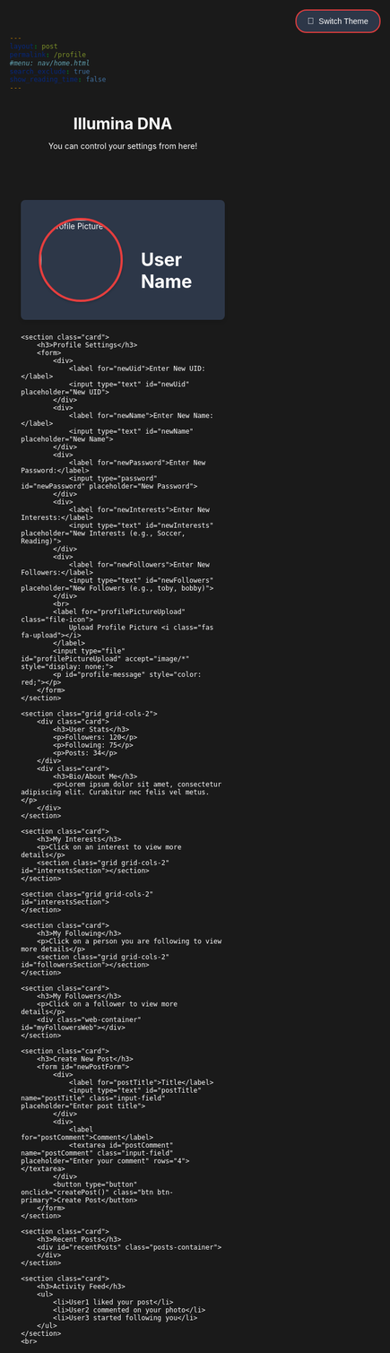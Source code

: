 ```yaml
---
layout: post
permalink: /profile
#menu: nav/home.html
search_exclude: true
show_reading_time: false
---
```


<style>
    * {
        margin: 0;
        padding: 0;
        box-sizing: border-box;
    }

    html {
        font-family: 'Roboto', sans-serif;
        background-color: #1a1a1a;
        color: #ffffff;
    }

    .container {
        width: 90%;
        max-width: 1200px;
        margin: 0 auto;
        padding-top: 2rem;
    }

    .page-header {
        text-align: center;
        margin-bottom: 2rem;
        padding: 2rem 0;
        border-bottom: 2px solid #e53e3e;
    }

    .page-header h1 {
        font-size: 2.5rem;
        font-weight: bold;
        color: #e53e3e;
        margin-bottom: 0.5rem;
    }

    .page-header p {
        color: #a0aec0;
        font-size: 1.1rem;
    }

    .profile {
        display: flex;
        align-items: center;
        margin-bottom: 24px;
        background-color: #2d3748;
        padding: 2rem;
        border-radius: 8px;
        box-shadow: 0 4px 6px rgba(0, 0, 0, 0.1);
    }

    .profile img {
        width: 150px;
        height: 150px;
        border-radius: 50%;
        border: 4px solid #e53e3e;
        margin-right: 2rem;
        box-shadow: 0 2px 4px rgba(0, 0, 0, 0.2);
    }

    .profile div h2 {
        font-size: 2rem;
        font-weight: bold;
        color: #ffffff;
        margin-bottom: 0.5rem;
    }

    .card {
        background-color: #2d3748;
        padding: 1.5rem;
        border-radius: 8px;
        margin-bottom: 1.5rem;
        box-shadow: 0 4px 6px rgba(0, 0, 0, 0.1);
    }

    .card h3 {
        font-size: 1.5rem;
        font-weight: 600;
        color: #e53e3e;
        margin-bottom: 1.5rem;
        border-bottom: 2px solid #e53e3e;
        padding-bottom: 0.5rem;
    }

    form div {
        margin-bottom: 1rem;
    }

    label {
        display: block;
        margin-bottom: 0.5rem;
        color: #a0aec0;
    }

    input[type="text"],
    input[type="password"] {
        width: 100%;
        padding: 0.75rem;
        border-radius: 4px;
        border: 1px solid #4a5568;
        background-color: #1a202c;
        color: #ffffff;
        margin-bottom: 1rem;
    }

    input[type="text"]:focus,
    input[type="password"]:focus {
        outline: none;
        border-color: #e53e3e;
        box-shadow: 0 0 0 2px rgba(229, 62, 62, 0.2);
    }

    .file-icon {
        display: inline-block;
        padding: 0.75rem 1.5rem;
        background-color: #e53e3e;
        color: white;
        border-radius: 4px;
        cursor: pointer;
        transition: background-color 0.2s;
    }

    .file-icon:hover {
        background-color: #c53030;
    }

    #profile-message {
        margin-top: 1rem;
        padding: 0.75rem;
        border-radius: 4px;
        font-weight: 500;
    }

    .grid {
        display: grid;
        gap: 16px;
        margin-bottom: 24px;
    }

    .grid-cols-2 {
        grid-template-columns: repeat(2, 1fr);
    }

    .card img {
        width: 100%;
        border-radius: 8px;
        transition: transform 0.3s ease-in-out;
    }

    .card img:hover {
        transform: scale(1.05);
    }

    .card p {
        margin-top: 8px;
    }

    ul {
        list-style: none;
    }

    ul li {
        margin: 8px 0;
    }

    .input-field {
        width: 100%;
        padding: 0.75rem;
        margin-bottom: 1rem;
        border: 2px solid #e53e3e;
        border-radius: 6px;
        background-color: #1a1a1a;
        color: #ffffff;
        font-size: 1rem;
        transition: border-color 0.3s ease;
    }

    .input-field:focus {
        outline: none;
        border-color: #fc8181;
        box-shadow: 0 0 0 2px rgba(229, 62, 62, 0.2);
    }

    textarea.input-field {
        resize: vertical;
        min-height: 100px;
    }

    .btn-primary {
        background-color: #e53e3e;
        color: white;
        padding: 0.75rem 1.5rem;
        border: none;
        border-radius: 6px;
        font-size: 1rem;
        cursor: pointer;
        transition: background-color 0.3s ease;
    }

    .btn-primary:hover {
        background-color: #c53030;
    }

    #newPostForm {
        display: flex;
        flex-direction: column;
        gap: 1rem;
    }

    #newPostForm label {
        color: #a0aec0;
        font-size: 1rem;
        margin-bottom: 0.5rem;
        display: block;
    }

    .posts-container {
        display: flex;
        flex-direction: column;
        gap: 1rem;
        max-height: 500px;
        overflow-y: auto;
    }

    .message-bubble {
        background-color: #2d3748;
        padding: 1rem;
        border-radius: 8px;
        margin: 0;
        border-left: 3px solid #e53e3e;
    }

    .post-title {
        font-weight: bold;
        color: #e53e3e;
        margin-bottom: 0.5rem;
    }

    .post-comment {
        color: #ffffff;
    }

    .theme-switch-wrapper {
        position: fixed;
        top: 20px;
        right: 20px;
        z-index: 1000;
    }

    .theme-switch {
        display: inline-block;
        padding: 10px 20px;
        background-color: #2d3748;
        border: 2px solid #e53e3e;
        border-radius: 20px;
        color: #ffffff;
        cursor: pointer;
        transition: all 0.3s ease;
        font-size: 14px;
        display: flex;
        align-items: center;
        gap: 8px;
    }

    .theme-switch:hover {
        transform: translateY(-2px);
        box-shadow: 0 4px 8px rgba(0, 0, 0, 0.2);
    }

    .theme-icon {
        font-size: 16px;
    }

    .web-container {
        position: relative;
        width: 100%;
        height: 500px;
        margin-bottom: 24px;
    }

    .web-node {
        position: absolute;
        width: 100px;
        height: 100px;
        border-radius: 50%;
        background-color: #f6e05e; /* Default yellow shade */
        color: #1a202c;
        display: flex;
        align-items: center;
        justify-content: center;
        text-align: center;
        box-shadow: 0 4px 6px rgba(0, 0, 0, 0.1);
        transition: transform 0.3s ease-in-out;
    }

    .web-node:hover {
        transform: scale(1.1);
    }

    .web-line {
        position: absolute;
        width: 2px;
        background-color: #ffffff; /* White line */
    }
</style>

<header class="heading">
    <h1>Illumina DNA</h1>
    <p>You can control your settings from here!</p>
</header>

<div class="theme-switch-wrapper">
    <button class="theme-switch" id="themeToggle">
        <span class="theme-icon">🌙</span>
        <span class="theme-text">Switch Theme</span>
    </button>
</div>

<div class="container">
    <section class="profile">
        <img src="https://placehold.co/150x150" alt="Profile Picture" id="profilePicture">
        <div>
            <h2 id="username">User Name</h2>
        </div>
    </section>

    <section class="card">
        <h3>Profile Settings</h3>
        <form>
            <div>
                <label for="newUid">Enter New UID:</label>
                <input type="text" id="newUid" placeholder="New UID">
            </div>
            <div>
                <label for="newName">Enter New Name:</label>
                <input type="text" id="newName" placeholder="New Name">
            </div>
            <div>
                <label for="newPassword">Enter New Password:</label>
                <input type="password" id="newPassword" placeholder="New Password">
            </div>
            <div>
                <label for="newInterests">Enter New Interests:</label>
                <input type="text" id="newInterests" placeholder="New Interests (e.g., Soccer, Reading)">
            </div>
            <div>
                <label for="newFollowers">Enter New Followers:</label>
                <input type="text" id="newFollowers" placeholder="New Followers (e.g., toby, bobby)">
            </div>
            <br>
            <label for="profilePictureUpload" class="file-icon">
                Upload Profile Picture <i class="fas fa-upload"></i>
            </label>
            <input type="file" id="profilePictureUpload" accept="image/*" style="display: none;">
            <p id="profile-message" style="color: red;"></p>
        </form>
    </section>

    <section class="grid grid-cols-2">
        <div class="card">
            <h3>User Stats</h3>
            <p>Followers: 120</p>
            <p>Following: 75</p>
            <p>Posts: 34</p>
        </div>
        <div class="card">
            <h3>Bio/About Me</h3>
            <p>Lorem ipsum dolor sit amet, consectetur adipiscing elit. Curabitur nec felis vel metus.</p>
        </div>
    </section>

    <section class="card">
        <h3>My Interests</h3>
        <p>Click on an interest to view more details</p>
        <section class="grid grid-cols-2" id="interestsSection"></section>
    </section>

    <section class="grid grid-cols-2" id="interestsSection">
    </section>

    <section class="card">
        <h3>My Following</h3>
        <p>Click on a person you are following to view more details</p>
        <section class="grid grid-cols-2" id="followersSection"></section>
    </section>

    <section class="card">
        <h3>My Followers</h3>
        <p>Click on a follower to view more details</p>
        <div class="web-container" id="myFollowersWeb"></div>
    </section>

    <section class="card">
        <h3>Create New Post</h3>
        <form id="newPostForm">
            <div>
                <label for="postTitle">Title</label>
                <input type="text" id="postTitle" name="postTitle" class="input-field" placeholder="Enter post title">
            </div>
            <div>
                <label for="postComment">Comment</label>
                <textarea id="postComment" name="postComment" class="input-field" placeholder="Enter your comment" rows="4"></textarea>
            </div>
            <button type="button" onclick="createPost()" class="btn btn-primary">Create Post</button>
        </form>
    </section>

    <section class="card">
        <h3>Recent Posts</h3>
        <div id="recentPosts" class="posts-container">
        </div>
    </section>

    <section class="card">
        <h3>Activity Feed</h3>
        <ul>
            <li>User1 liked your post</li>
            <li>User2 commented on your photo</li>
            <li>User3 started following you</li>
        </ul>
    </section>
    <br>
</div>

<script type="module">
import { pythonURI, fetchOptions } from '{{site.baseurl}}/assets/js/api/config.js';

function createInterestCards(interests) {
    const interestsSection = document.getElementById('interestsSection');
    interestsSection.innerHTML = '';
    
    if (!interests || interests.length === 0) {
        const placeholderInterests = ['Gaming', 'Reading', 'Music', 'Art'];
        placeholderInterests.forEach((interest, index) => {
            const card = document.createElement('div');
            card.className = 'card';
            card.innerHTML = `
                <h4>${interest}</h4>
                <img src="https://placehold.co/300x200/d34e3f/a3adbf/png?text=${interest}" alt="${interest}">
                <button onclick="deleteInterest('${interest}')">Delete</button>
                <button onclick="editInterest('${interest}')">Edit</button>
            `;
            interestsSection.appendChild(card);
        });
        return;
    }

    interests.forEach(interest => {
        const card = document.createElement('div');
        card.className = 'card';
        card.innerHTML = `
            <h4>${interest}</h4>
            <img src="https://placehold.co/300x200/d34e3f/a3adbf/png?text=${interest}" alt="${interest}">
            <button onclick="deleteInterest('${interest}')">Delete</button>
            <button onclick="editInterest('${interest}')">Edit</button>
        `;
        interestsSection.appendChild(card);
    });
}

function createFollowerCards(followers) {
    const followersSection = document.getElementById('followersSection');
    followersSection.innerHTML = '';
    
    if (!followers || followers.length === 0) {
        const placeholderFollowers = ['Gaming', 'Reading', 'Music', 'Art'];
        placeholderFollowers.forEach((follower, index) => {
            const card = document.createElement('div');
            card.className = 'card';
            card.innerHTML = `
                <h4>${follower}</h4>
                <img src="https://placehold.co/300x200/218f66/a3adbf/png?text=${interest}" alt="${interest}">
            `;
            followersSection.appendChild(card);
        });
        return;
    }

    followers.forEach(follower => {
        const card = document.createElement('div');
        card.className = 'card';
        card.innerHTML = `
            <h4>${follower}</h4>
            <img src="https://placehold.co/300x200/218f66/a3adbf/png?text=${follower}" alt="${follower}">
        `;
        followersSection.appendChild(card);
    });
}

async function createMyFollowerWeb(followers) {
    const webContainer = document.getElementById('myFollowersWeb');
    webContainer.innerHTML = '';

    const centerX = webContainer.clientWidth / 2;
    const centerY = webContainer.clientHeight / 2;
    const radius = 150;

    if (!followers || followers.length === 0) {
        const placeholderFollowers = ['No followers yet'];
        placeholderFollowers.forEach((follower, index) => {
            const angle = (index / placeholderFollowers.length) * 2 * Math.PI;
            const x = centerX + radius * Math.cos(angle) - 50;
            const y = centerY + radius * Math.sin(angle) - 50;
            const node = createWebNode(follower, x, y);
            webContainer.appendChild(node);
        });
        return;
    }

    const followerPositions = {};

    followers.forEach((follower, index) => {
        const angle = (index / followers.length) * 2 * Math.PI;
        const x = centerX + radius * Math.cos(angle) - 50;
        const y = centerY + radius * Math.sin(angle) - 50;
        const node = createWebNode(follower, x, y);
        webContainer.appendChild(node);
        followerPositions[follower] = { x: x + 50, y: y + 50 };

        if (index > 0) {
            const prevAngle = ((index - 1) / followers.length) * 2 * Math.PI;
            const prevX = centerX + radius * Math.cos(prevAngle);
            const prevY = centerY + radius * Math.sin(prevAngle);
            const line = createWebLine(prevX, prevY, x + 50, y + 50);
            webContainer.appendChild(line);
        }
    });

    if (followers.length > 1) {
        const firstAngle = 0;
        const firstX = centerX + radius * Math.cos(firstAngle);
        const firstY = centerY + radius * Math.sin(firstAngle);
        const lastAngle = ((followers.length - 1) / followers.length) * 2 * Math.PI;
        const lastX = centerX + radius * Math.cos(lastAngle);
        const lastY = centerY + radius * Math.sin(lastAngle);
        const line = createWebLine(lastX, lastY, firstX, firstY);
        webContainer.appendChild(line);
    }

    await fetchMutualConnections(followerPositions);
}

async function fetchMutualConnections(followerPositions) {
    try {
        const response = await fetch(pythonURI + "/api/mutual_connections", fetchOptions);
        if (!response.ok) {
            throw new Error('Failed to fetch mutual connections');
        }
        const mutualConnections = await response.json();
        const webContainer = document.getElementById('myFollowersWeb');

        for (const [follower, connections] of Object.entries(mutualConnections)) {
            connections.forEach(connection => {
                if (followerPositions[follower] && followerPositions[connection]) {
                    const line = createWebLine(
                        followerPositions[follower].x,
                        followerPositions[follower].y,
                        followerPositions[connection].x,
                        followerPositions[connection].y
                    );
                    webContainer.appendChild(line);
                }
            });
        }
    } catch (error) {
        console.error('Error fetching mutual connections:', error);
    }
}

const yellowShades = ['#f6e05e', '#ecc94b', '#d69e2e', '#b7791f', '#975a16'];

function createWebNode(name, x, y) {
    const node = document.createElement('div');
    node.className = 'web-node';
    node.style.left = `${x}px`;
    node.style.top = `${y}px`;
    node.style.backgroundColor = yellowShades[Math.floor(Math.random() * yellowShades.length)];
    node.textContent = name;
    return node;
}

function createWebLine(x1, y1, x2, y2) {
    const line = document.createElement('div');
    line.className = 'web-line';
    line.style.left = `${x1}px`;
    line.style.top = `${y1}px`;
    line.style.width = `${Math.hypot(x2 - x1, y2 - y1)}px`;
    line.style.transform = `rotate(${Math.atan2(y2 - y1, x2 - x1)}rad)`;
    return line;
}

function createMyFollowerCards(followers) {
    createMyFollowerWeb(followers);
}

async function updateUserInfo() {
    try {
        const response = await fetch(pythonURI + "/api/user", {
            ...fetchOptions,
            method: 'GET'
        });
        const data = await response.json();
        
        document.getElementById('username').textContent = data.name || 'User Name';
        
        if (data.pfp) {
            document.getElementById('profilePicture').src = data.pfp;
        }
        
        const interestsResponse = await fetch(pythonURI + "/api/interests", {
            ...fetchOptions,
            method: 'GET'
        });
        const interestsData = await interestsResponse.json();
        const interests = interestsData ? interestsData.split(',').map(i => i.trim()).filter(i => i) : [];
        createInterestCards(interests);

        const followers = data.followers ? data.followers.split(',').map(i => i.trim()).filter(i => i) : [];
        createFollowerCards(followers);

        const myFollowersResponse = await fetch(pythonURI + "/api/following", {
            ...fetchOptions,
            method: 'GET'
        });
        const myFollowersData = await myFollowersResponse.json();
        const myFollowers = myFollowersData ? myFollowersData : [];
        createMyFollowerCards(myFollowers);

    } catch (error) {
        console.error('Error fetching user info:', error);
    }
}

document.addEventListener('DOMContentLoaded', updateUserInfo);

async function fetchProfilePicture() {
    try {
        const response = await fetch(pythonURI + "/api/id/pfp", fetchOptions);
        if (!response.ok) {
            throw new Error('Failed to fetch profile picture');
        }
        const data = await response.json();
        if (data && data.pfp) {
            document.getElementById('profilePicture').src = `data:image/jpeg;base64,${data.pfp}`;
        }
    } catch (error) {
        console.error('Error fetching profile picture:', error);
        showError('Error fetching profile picture');
    }
}

function setPlaceholders(userData) {
    const uidInput = document.getElementById('newUid');
    const nameInput = document.getElementById('newName');
    const interestsInput = document.getElementById('newInterests');
    const followersInput = document.getElementById('newFollowers');

    if (userData.uid) uidInput.placeholder = userData.uid;
    if (userData.name) nameInput.placeholder = userData.name;
    if (userData.followers) followersInput.placeholder = userData.followers;
}

async function updateProfile(field, value) {
    try {
        if (field === 'interests' && value) {
            const response = await fetch(pythonURI + "/api/user", fetchOptions);
            const userData = await response.json();
            const currentInterests = userData.interests ? userData.interests.split(',').map(i => i.trim()) : [];
            const newInterests = value.split(',').map(i => i.trim());
            const combinedInterests = [...new Set([...currentInterests, ...newInterests])];
            value = combinedInterests.join(', ');

            const updateResponse = await fetch(pythonURI + "/api/interests", {
                ...fetchOptions,
                method: 'PUT',
                body: JSON.stringify({ interests: value })
            });

            if (!updateResponse.ok) {
                throw new Error('Failed to update interests');
            }

            showError('Interests updated successfully', 'green');
            updateUserInfo();
            return;
        }

        if (field === 'followers' && value) {
            const response = await fetch(pythonURI + "/api/user", fetchOptions);
            const userData = await response.json();
            const currentFollowers = userData.followers ? userData.followers.split(',').map(i => i.trim()) : [];
            const newFollowers = value.split(',').map(i => i.trim());
            const combinedFollowers = [...new Set([...currentFollowers, ...newFollowers])];
            value = combinedFollowers.join(', ');

            const updateResponse = await fetch(pythonURI + "/api/user", {
                ...fetchOptions,
                method: 'PUT',
                body: JSON.stringify({ followers: value })
            });

            if (!updateResponse.ok) {
                const errorData = await updateResponse.json();
                throw new Error(errorData.message || 'Failed to update followers');
            }

            showError('Followers updated successfully', 'green');
            updateUserInfo();
            return;
        }

        const response = await fetch(pythonURI + "/api/user", {
            ...fetchOptions,
            method: 'PUT',
            body: JSON.stringify({
                [field]: value
            })
        });

        if (!response.ok) {
            throw new Error('Failed to update profile');
        }

        showError('Profile updated successfully', 'green');
        updateUserInfo();
    } catch (error) {
        console.error('Error updating profile:', error);
        showError(error.message || 'Error updating profile');
    }
}

async function deleteInterest(interest) {
    try {
        const response = await fetch(pythonURI + "/api/interests", {
            ...fetchOptions,
            method: 'DELETE',
            body: JSON.stringify({ interest: interest })
        });

        if (!response.ok) {
            throw new Error('Failed to delete interest');
        }

        showError('Interest deleted successfully', 'green');
        updateUserInfo();
    } catch (error) {
        console.error('Error deleting interest:', error);
        showError('Error deleting interest');
    }
}

window.deleteInterest = deleteInterest;

async function editInterest(oldInterest) {
    const newInterest = prompt("Edit interest:", oldInterest);
    if (newInterest && newInterest.trim() !== "") {
        try {
            // Delete the old interest
            await fetch(pythonURI + "/api/interests", {
                ...fetchOptions,
                method: 'DELETE',
                body: JSON.stringify({ interest: oldInterest })
            });

            // Add the new interest
            const response = await fetch(pythonURI + "/api/interests", {
                ...fetchOptions,
                method: 'PUT',
                body: JSON.stringify({ interests: newInterest })
            });

            if (!response.ok) {
                throw new Error('Failed to edit interest');
            }

            showError('Interest edited successfully', 'green');
            updateUserInfo();
        } catch (error) {
            console.error('Error editing interest:', error);
            showError('Error editing interest');
        }
    }
}

window.editInterest = editInterest;

async function uploadProfilePicture(file) {
    try {
        const base64String = await convertToBase64(file);
        const response = await fetch(pythonURI + "/api/id/pfp", {
            ...fetchOptions,
            method: 'PUT',
            body: JSON.stringify({ pfp: base64String })
        });

        if (!response.ok) {
            throw new Error('Failed to upload profile picture');
        }

        showError('Profile picture updated successfully', 'green');
        fetchProfilePicture();
    } catch (error) {
        console.error('Error uploading profile picture:', error);
        showError('Error uploading profile picture');
    }
}

function convertToBase64(file) {
    return new Promise((resolve, reject) => {
        const reader = new FileReader();
        reader.onload = () => resolve(reader.result.split(',')[1]);
        reader.onerror = error => reject(error);
        reader.readAsDataURL(file);
    });
}

function showError(message, color = 'red') {
    const messageElement = document.getElementById('profile-message');
    messageElement.style.color = color;
    messageElement.textContent = message;
    setTimeout(() => {
        messageElement.textContent = '';
    }, 3000);
}

async function displayCurrentInterests() {
    try {
        const response = await fetch(pythonURI + "/api/user", fetchOptions);
        const userData = await response.json();
        if (userData.interests) {
            const formattedInterests = userData.interests.split(',').map(i => i.trim()).filter(i => i).join(', ');
            document.getElementById('newInterests').placeholder = `Current interests: ${formattedInterests}`;
        }
    } catch (error) {
        console.error('Error fetching current interests:', error);
    }
}

async function displayCurrentFollowers() {
    try {
        const response = await fetch(pythonURI + "/api/user", fetchOptions);
        const userData = await response.json();
        if (userData.followers) {
            const formattedFollowers = userData.followers.split(',').map(i => i.trim()).filter(i => i).join(', ');
            document.getElementById('newFollowers').placeholder = `Current follower: ${formattedFollowers}`;
        }
    } catch (error) {
        console.error('Error fetching current followers:', error);
    }
}

document.addEventListener('DOMContentLoaded', () => {
    fetchProfilePicture();
    displayCurrentInterests();
    displayCurrentFollowers();

    const profilePictureInput = document.getElementById('profilePictureUpload');
    profilePictureInput.addEventListener('change', (e) => {
        if (e.target.files[0]) {
            uploadProfilePicture(e.target.files[0]);
        }
    });

    const inputs = ['newUid', 'newName', 'newPassword', 'newInterests', 'newFollowers'];
    inputs.forEach(id => {
        const input = document.getElementById(id);
        input.addEventListener('change', (e) => {
            if (e.target.value) {
                updateProfile(id.replace('new', '').toLowerCase(), e.target.value);
                e.target.value = '';
            }
        });
    });

    const themeToggle = document.querySelector('.theme-switch');
    
    // Check for saved theme preference
    const savedTheme = localStorage.getItem('site-theme') || 'dark';
    document.body.classList.add(savedTheme + '-theme');
    
    // Update initial button text
    updateThemeButtonText(savedTheme);

    themeToggle.addEventListener('click', () => {
        const root = document.documentElement;
        const currentTheme = root.classList.contains('light-theme') ? 'light' : 'dark';
        const newTheme = currentTheme === 'light' ? 'dark' : 'light';
        
        // Remove old theme class and add new one
        root.classList.remove(currentTheme + '-theme');
        root.classList.add(newTheme + '-theme');
        
        // Save preference
        localStorage.setItem('site-theme', newTheme);
        
        // Update button text
        updateThemeButtonText(newTheme);
    });

    function updateThemeButtonText(theme) {
        const themeText = themeToggle.querySelector('.theme-text');
        themeText.textContent = `Switch to ${theme === 'light' ? 'Dark' : 'Light'} Mode`;
    }
});

window.onload = function() {
    fetchPosts();
};

async function fetchPosts() {
    const channelData = {
        channel_id: 7 
    };

    try {
        const response = await fetch(`${pythonURI}/api/posts/filter`, {
            ...fetchOptions,
            method: 'POST',
            headers: {
                'Content-Type': 'application/json'
            },
            body: JSON.stringify(channelData)
        });

        if (!response.ok) {
            throw new Error('Failed to get posts: ' + response.statusText);
        }

        const posts = await response.json();
        const postsContainer = document.getElementById('recentPosts');
        postsContainer.innerHTML = '';

        posts.forEach(post => {
            const postElement = document.createElement('div');
            postElement.classList.add('message-bubble');
            
            const titleElement = document.createElement('div');
            titleElement.classList.add('post-title');
            titleElement.textContent = post.title;
            
            const commentElement = document.createElement('div');
            commentElement.classList.add('post-comment');
            commentElement.textContent = post.comment;
            
            postElement.appendChild(titleElement);
            postElement.appendChild(commentElement);
            postsContainer.appendChild(postElement);
        });

    } catch (error) {
        console.error('Error fetching posts:', error);
        const postsContainer = document.getElementById('recentPosts');
        postsContainer.innerHTML = '<p style="color: #e53e3e;">Error loading posts. Please try again later.</p>';
    }
}

async function createPost() {
    const title = document.getElementById('postTitle').value.trim();
    const comment = document.getElementById('postComment').value.trim();
    
    if (!title || !comment) {
        alert('Please fill in both title and comment fields');
        return;
    }

    const postData = {
        title: title,
        comment: comment,
        channel_id: 7,
    };

    try {
        const response = await fetch(`${pythonURI}/api/post`, {
            ...fetchOptions,
            method: 'POST',
            headers: {
                'Content-Type': 'application/json'
            },
            body: JSON.stringify(postData)
        });

        if (!response.ok) {
            throw new Error('Failed to create post: ' + response.statusText);
        }

        document.getElementById('newPostForm').reset();
        alert('Post created successfully!');
        
        // Refresh posts after creating a new one
        await fetchPosts();
        
    } catch (error) {
        console.error('Error creating post:', error);
        alert('Failed to create post. Please try again.');
    }
}

window.createPost = createPost;
</script>

<script>
document.addEventListener('DOMContentLoaded', () => {
    const themeToggle = document.getElementById('themeToggle');
    const themeIcon = themeToggle.querySelector('.theme-icon');
    const themeText = themeToggle.querySelector('.theme-text');
    
    // Check initial theme
    const savedTheme = localStorage.getItem('site-theme') || 'dark';
    document.body.setAttribute('data-theme', savedTheme);
    updateThemeUI(savedTheme);
    
    themeToggle.addEventListener('click', () => {
        const currentTheme = document.body.getAttribute('data-theme');
        const newTheme = currentTheme === 'light' ? 'dark' : 'light';
        
        // Update theme
        document.body.setAttribute('data-theme', newTheme);
        localStorage.setItem('site-theme', newTheme);
        updateThemeUI(newTheme);
    });
    
    function updateThemeUI(theme) {
        themeIcon.textContent = theme === 'light' ? '🌙' : '☀️';
        themeText.textContent = `Switch to ${theme === 'light' ? 'Dark' : 'Light'} Theme`;
    }
});
</script>